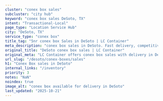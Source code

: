 ```yaml
---
cluster: "conex box sales"
subcluster: "city hub"
keyword: "conex box sales DeSoto, TX"
intent: "Transactional-Local"
page_type: "Location Service Hub"
city: "DeSoto, TX"
service_type: "conex box"
title_tag: "5nr conex box Sales in DeSoto | LC Container"
meta_description: "conex box sales in DeSoto. Fast delivery, competitive pricing. Serving conex boxes area. Quote ID: SFL. Call (214) 524-4168 for your free quote today."
original_title: "DeSoto conex box sales | LC Container"
original_meta: "LC Container offers conex box sales with delivery in DeSoto, TX. Local. Fast quotes. Since 2003."
url_slug: "/desoto/conex-boxes/sales"
h1: "Conex Box sales in DeSoto"
internal_links: "/inventory"
priority: 3
notes: "NaN"
noindex: true
image_alt: "conex box available for delivery in DeSoto"
last_updated: "2025-10-21"
---
```


<!-- TODO: Add unique city/inventory copy, images, and internal links here. -->
